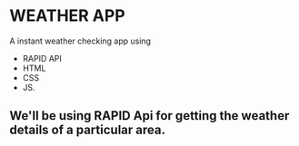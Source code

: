 # WEATHER APP

A instant weather checking app using 
- RAPID API  
- HTML 
- CSS 
- JS. 

## We'll be using RAPID Api for getting the weather details of a particular area.